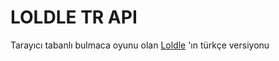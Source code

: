 ﻿# LOLDLE TR API
Tarayıcı tabanlı bulmaca oyunu olan [Loldle](https://loldle.net) 'ın türkçe versiyonu